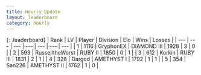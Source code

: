 ```yaml
---
title: Hourly Update
layout: leaderboard
category: hourly
---
```


{: .leaderboard}
| Rank | LV | Player | Division | Elo | Wins | Losses |
| --- | --- | --- | --- | --- | --- | --- |
| <span data-change="4">1</span> | 1116 | <span title="ID: 315148">GryphonEX</span> | DIAMOND III | <span data-change="-334">1928</span> | <span data-change="-535">3</span> | <span data-change="-204">0</span> |
| <span data-change="7">2</span> | 593 | <span title="ID: 388751">RusselltheWorst</span> | RUBY II | <span data-change="-327">1850</span> | <span data-change="-96">0</span> | <span data-change="-47">1</span> |
| <span data-change="10">3</span> | 612 | <span title="ID: 31847">Korkin</span> | RUBY III | <span data-change="-305">1831</span> | <span data-change="-67">2</span> | <span data-change="-27">1</span> |
| <span data-change="17">4</span> | 328 | <span title="ID: 492528">Dargod</span> | AMETHYST I | <span data-change="-291">1792</span> | <span data-change="-135">1</span> | <span data-change="-226">1</span> |
| <span data-change="47">5</span> | 354 | <span title="ID: 271443">San226</span> | AMETHYST II | <span data-change="-259">1762</span> | <span data-change="-24">1</span> | <span data-change="-2">0</span> |